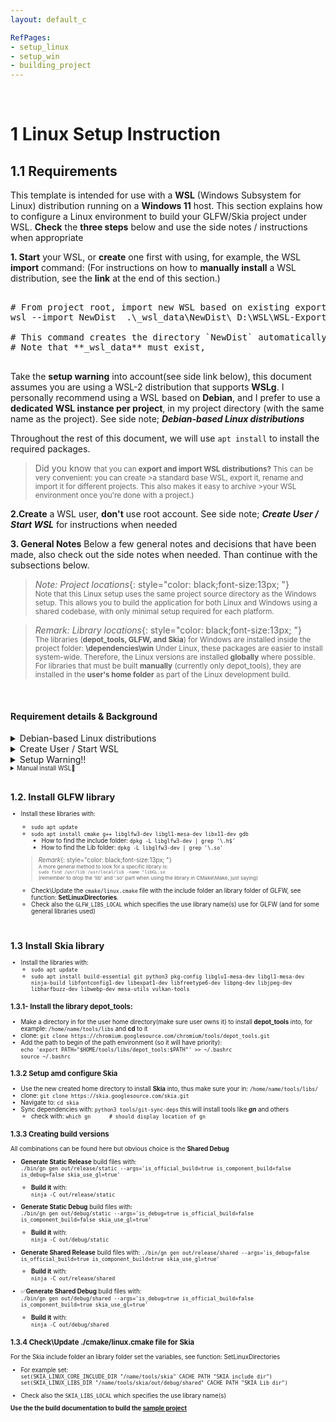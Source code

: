 ```yaml
---
layout: default_c

RefPages:
- setup_linux
- setup_win
- building_project
--- 
```


<br>

# 1 Linux Setup Instruction

## 1.1 Requirements

This template is intended for use with a **WSL** (Windows Subsystem for Linux) distribution running on a **Windows 11** host.
This section explains how to configure a Linux environment to build your GLFW/Skia project under WSL. **Check** the **three steps** below and use the side notes / instructions when appropriate 


**1. Start** your WSL, or **create** one first with using, for example, the WSL **import** command: (For instructions on how to **manually install** a WSL distribution, see the **link** at the end of this section.)

<pre class="nje-cmd-multi-line">
<!--	<button title="Select text and use control CTRL-C to copy the command">Copy tip</button>	  -->
# From project root, import new WSL based on existing exported WSL.
wsl --import NewDist  .\_wsl_data\NewDist\ D:\WSL\WSL-Exports\Debian-clean.tar

# This command creates the directory `NewDist` automatically
# Note that **_wsl_data** must exist, 

</pre>

Take the **setup warning** into account(see side link below), this document assumes you are using a WSL-2 distribution that supports **WSLg**. I personally recommend using a WSL based on **Debian**, and I prefer to use a **dedicated WSL instance per project**, in my project directory (with the same name as the project). See side note; ***Debian-based Linux distributions***

Throughout the rest of this document, we will use `apt install` to install the required packages.  

>Did you know 
> <small>that you can **export and import WSL distributions?** This can be very convenient: you can create >a standard base WSL, export it, rename and import it for different projects. This also makes it easy to archive >your WSL environment once you're done with a project.) </small>

**2.Create** a WSL user, **don't** use root account. See side note; ***Create User / Start WSL*** for instructions when needed

**3. General Notes**
Below a few general notes and decisions that have been made, also check out the side notes when needed. Than continue with the subsections below.

> *Note: Project locations*{: style="color: black;font-size:13px; "} <br>
> <small>Note that this Linux setup uses the same project source directory as the Windows setup. This allows you to build the application for both Linux and Windows using a shared codebase, with only minimal setup required for each platform. <br></small>

> *Remark: Library locations*{: style="color: black;font-size:13px; "} <br>
><small> The libraries (**depot_tools, GLFW, and Skia**) for Windows are installed inside the project folder: **\dependencies\win**  </small>
> <small>
> Under Linux, these packages are easier to install system-wide. Therefore, the Linux versions are installed **globally** where possible.
> For libraries that must be built **manually** (currently only depot_tools), they are installed in the **user's home folder** as part of the Linux development build. </small>

<br>

#### Requirement details & Background

<details>  
  <summary class="clickable-summary">
  <span class="summary-icon"></span>
  Debian-based Linux distributions
  </summary>

>  
>### These distributions are based on Debian and use `apt`
>- Ubuntu, 
>- Linux Mint, 
>- Kali Linux, 
>- Pop!_OS, 
>- Zorin OS, 
>- Elementary OS, 
>- Parrot OS, 
>-  and others
</details>


<details>  
  <summary class="clickable-summary">
  <span class="summary-icon"></span>
  Create User / Start WSL
  </summary>

>  
>### Why not use the root user
>Avoid running WSL as the `root` user. Instead, create a normal user account, many GUI apps and build tools expect a standard user environment with a home directory, correct permissions, and access to `sudo`. Running as `root` can cause permission issues, misconfigured environments, or unexpected behavior during builds.
>  
>#### Create a user    

>   - `adduser nico`                    # create user with password & home directory
>   - `usermod -aG sudo nico`           # add to sudo group — allows use of sudo
>   - `su - nico`	                      # switch to the new user
>   - `cut -d: -f1 /etc/passwd`         # list all users (optional check)
>
>### Start WSL with the new user
>  - `wsl -d debian-gui -u nico`                         # start WSL as this user
>  - `wsl --manage debian-gui --set-default-user nico`   # set default user
</details>

<details>  
  <summary class="clickable-summary">
  <span  class="summary-icon"></span> <!-- Square Symbol -->
 Setup Warning‼️
  </summary> <!-- On same line is failure -->
>

> For your convenience, I provided a Debian-based WSL distribution that includes the **MATE X11 desktop environment**.  This setup requires **XLaunch** (an X11 server) to be installed on the Windows host. Instructions are included in the WSL distribution itself. **To get started with the WSL environment, see** [this repository](https://github.com/NicoJanE/WSL-OS-With-GUI-Desktop).  
>To Start it:
> - <small> Launch the MATE desktop by: `./start-mate.sh` (user's root dir.).  </small>
> - <small> Login credentials: **user** = `nico`, **password** = `nico`  <small>
>
> Please continue reading! 
>
> **The above setup  may not work well enough!**  
> Some X11 servers only support very old versions of OpenGL, often limited to version 1.4. For example, **VcXsrv**, the X11 server used in the above WSL distribution, supports only OpenGL 1.4. **Due to this limitation**, it's recommended to use a default WSL installation with **WSLg**, which supports much more recent **OpenGL versions up to 4.6**.  
> 
>> **Tip: Check OpenGL version**  
>> `glxinfo | grep "OpenGL version"`
>
>**Final Recommendation:**{: style="color: black;font-size:13px; "}  
>For best graphics support and compatibility, use a **default WSL Ubuntu installation with built-in WSLg support**.
</details>


<details closed>  
  <summary class="clickable-summary">
  <span  class="summary-icon"></span> 
  Manual install WSL🔧
  </summary> 	<!-- On same line is failure, Don't indent the following Markdown lines!  -->

> 

> ### Manual Create WSL Environment
>
>This chapter explains how to set up a WSL backend environment manual by using the ***.Appx*** or ***.>AppxBundle*** packages
>
> #### 1. Download the WSL packages from [here](https://learn.microsoft.com/en-us/windows/wsl/install-manual).
>   - Scroll to the "Downloading distributions" section.
>   - Download the Ubuntu 24.04 `.AppxBundle` (this guide assumes this version).
>   - Unpack the package, like, assuming you downloaded `Ubuntu2404-240425.AppxBundle`:
>
> #### 2. Get the right **WSL Import** file
>   - Rename `Ubuntu2404-240425.AppxBundle` to `Ubuntu2404-240425.zip`
>   - Unpack it using 7zip or similar
>   - Find  `Ubuntu_2404.0.5.0_x64.appx` 
>      - Rename it to: `Ubuntu_2404.0.5.0_x64.zip` unpack it.
>      - Unpack it.  
> **Result** you'll get the file: `install.tar.gz` this is what you’ll use in the next step,
>
> #### 3. Create the WSL
>   -  Place the WSL file in centralized location, i.e. `/My-wsl-environments/wsl-sample/`
>   -  In that location execute:
>      - `wsl --import wsl-sample /My-wsl-environments/wsl-sample install.tar.gz`  
>      *(wsl --import [name wsl] [destination] [location-to/install.tar.gz] )*
>
>### Some  WSL commands:
>
><pre class="nje-cmd-multi-line">
>wsl -l -v               # List all distributions with status
>wsl [name] -d           # starts it
>wsl --unregister [name] # Remove a distribution
>wsl --export DistributionName BackupFile.tar
>wsl --import NewDistributionName InstallLocation BackupFile.tar
></pre>

</details>


<br>

## 1.2. Install GLFW library

- Install these libraries with:
  - `sudo apt update`
  - `sudo apt install cmake g++ libglfw3-dev libgl1-mesa-dev libx11-dev gdb`
    - How to find the include folder: `dpkg -L libglfw3-dev | grep '\.h$'` 
    - How to find the Lib folder: `dpkg -L libglfw3-dev | grep '\.so'` 

  >*Remark*{: style="color: black;font-size:13px; "} <br>
  > <small> A more general method to look for a specific library is:  
  > `sudo find /usr/lib /usr/local/lib -name "libGL.so`  
  > (remember to drop the 'lib' and '.so' part when using the library in CMake\Make, just saying) <br></small>

  - Check\Update the `cmake/linux.cmake` file with the include folder an library folder of GLFW, see function: **SetLinuxDirectories**. 
  - Check also the `GLFW_LIBS_LOCAL` which specifies the use library name(s) use for GLFW (and for some general libraries used)

<br>

## 1.3 Install Skia library

- Install the libraries with:
  - `sudo apt update`
  - `sudo apt install build-essential git python3 pkg-config libglu1-mesa-dev libgl1-mesa-dev ninja-build libfontconfig1-dev libexpat1-dev libfreetype6-dev libpng-dev libjpeg-dev libharfbuzz-dev libwebp-dev mesa-utils vulkan-tools`

### 1.3.1- Install the library **depot_tools**:

- Make a directory in for the user home directory(make sure user owns it) to install **depot_tools** into, for example: `/home/name/tools/libs` and **cd** to it
- clone: `git clone https://chromium.googlesource.com/chromium/tools/depot_tools.git`
- Add the path to begin of the path environment (so it will have priority):  
  `echo 'export PATH="$HOME/tools/libs/depot_tools:$PATH"' >> ~/.bashrc`  
  `source ~/.bashrc`

### 1.3.2 Setup amd configure Skia

- Use the new created  home directory to install **Skia** into, thus make sure your in: `/home/name/tools/libs/`
- clone: `git clone https://skia.googlesource.com/skia.git`
- Navigate to: `cd skia`  
- Sync dependencies with:  `python3 tools/git-sync-deps` this will install tools like ***gn*** and others
  - check with: 
  `which gn      # should display location of gn`

### 1.3.3 Creating build versions

All combinations can be found here but obvious choice is the **Shared Debug**

- **Generate Static Release** build files with:  
`./bin/gn gen out/release/static --args='is_official_build=true is_component_build=false is_debug=false skia_use_gl=true' `
  - **Build it** with:  
    `ninja -C out/release/static`

- **Generate Static Debug** build files with:  
`./bin/gn gen out/debug/static --args='is_debug=true is_official_build=false is_component_build=false skia_use_gl=true' `
  - **Build it** with:  
    `ninja -C out/debug/static`

- **Generate Shared Release** build files with: 
`./bin/gn gen out/release/shared --args='is_debug=false is_official_build=true is_component_build=true skia_use_gl=true' `
  - **Build it** with:  
    `ninja -C out/release/shared`

- ✅**Generate Shared Debug** build files with:  
`./bin/gn gen out/debug/shared --args='is_debug=true is_official_build=false is_component_build=true skia_use_gl=true' `
  - **Build it** with:  
    `ninja -C out/debug/shared`

### 1.3.4 Check\Update ./cmake/linux.cmake file for Skia

For the Skia  include folder an library folder set the variables, see function: SetLinuxDirectories  
- For example set:  
  `set(SKIA_LINUX_CORE_INCLUDE_DIR "/name/tools/skia" CACHE PATH "SKIA include dir")`
  `set(SKIA_LINUX_LIBS_DIR "/name/tools/skia/out/debug/shared" CACHE PATH "SKIA Lib dir")`

- Check also the `SKIA_LIBS_LOCAL` which specifies the use library name(s)


**Use the the build documentation to build the [sample project](building_project)**
